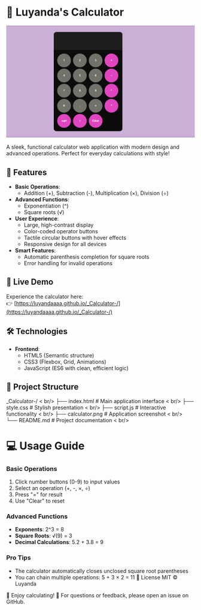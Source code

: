 # 🧮 Luyanda's Calculator

![Calculator Screenshot](./calculator.png)

A sleek, functional calculator web application with modern design and advanced operations. Perfect for everyday calculations with style!

## 🌟 Features

- **Basic Operations**: 
  - Addition (+), Subtraction (-), Multiplication (×), Division (÷)
- **Advanced Functions**:
  - Exponentiation (^)
  - Square roots (√)
- **User Experience**:
  - Large, high-contrast display
  - Color-coded operator buttons
  - Tactile circular buttons with hover effects
  - Responsive design for all devices
- **Smart Features**:
  - Automatic parenthesis completion for square roots
  - Error handling for invalid operations

## 🚀 Live Demo

Experience the calculator here:  
👉 [https://luyandaaaa.github.io/_Calculator-/](https://luyandaaaa.github.io/_Calculator-/)

## 🛠️ Technologies

- **Frontend**:
  - HTML5 (Semantic structure)
  - CSS3 (Flexbox, Grid, Animations)
  - JavaScript (ES6 with clean, efficient logic)

## 📁 Project Structure
_Calculator-/ < br/>
├── index.html # Main application interface < br/>
├── style.css # Stylish presentation < br/>
├── script.js # Interactive functionality < br/>
├── calculator.png # Application screenshot < br/>
└── README.md # Project documentation < br/>


# 💻 Usage Guide

### Basic Operations
1. Click number buttons (0-9) to input values
2. Select an operation (+, -, ×, ÷)
3. Press "=" for result
4. Use "Clear" to reset

### Advanced Functions
- **Exponents**: 2^3 = 8
- **Square Roots**: √(9) = 3
- **Decimal Calculations**: 5.2 + 3.8 = 9

### Pro Tips
- The calculator automatically closes unclosed square root parentheses
- You can chain multiple operations: 5 + 3 × 2 = 11
📜 License
MIT © Luyanda

💖 Enjoy calculating!
📧 For questions or feedback, please open an issue on GitHub.
